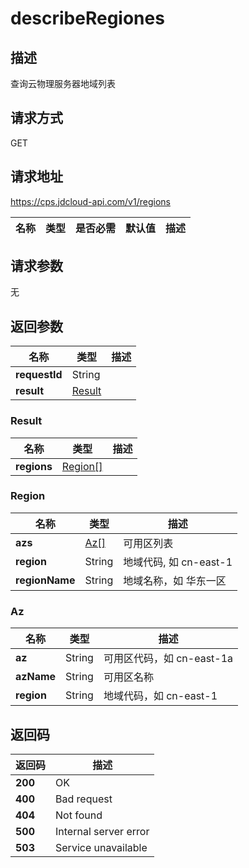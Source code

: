 # describeRegiones


## 描述
查询云物理服务器地域列表

## 请求方式
GET

## 请求地址
https://cps.jdcloud-api.com/v1/regions

|名称|类型|是否必需|默认值|描述|
|---|---|---|---|---|

## 请求参数
无


## 返回参数
|名称|类型|描述|
|---|---|---|
|**requestId**|String||
|**result**|[Result](##Result)||


### <a name="Result">Result</a>
|名称|类型|描述|
|---|---|---|
|**regions**|[Region[]](##Region)||
### <a name="Region">Region</a>
|名称|类型|描述|
|---|---|---|
|**azs**|[Az[]](##Az)|可用区列表|
|**region**|String|地域代码, 如 cn-east-1|
|**regionName**|String|地域名称，如 华东一区|
### <a name="Az">Az</a>
|名称|类型|描述|
|---|---|---|
|**az**|String|可用区代码，如 cn-east-1a|
|**azName**|String|可用区名称|
|**region**|String|地域代码，如 cn-east-1|

## 返回码
|返回码|描述|
|---|---|
|**200**|OK|
|**400**|Bad request|
|**404**|Not found|
|**500**|Internal server error|
|**503**|Service unavailable|
